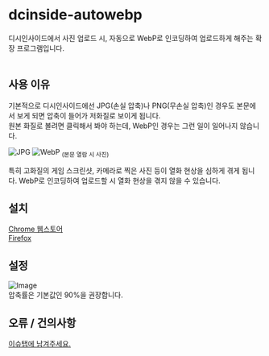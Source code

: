 # dcinside-autowebp

디시인사이드에서 사진 업로드 시, 자동으로 WebP로 인코딩하여 업로드하게 해주는 확장 프로그램입니다.
<br><br>
## 사용 이유
기본적으로 디시인사이드에선 JPG(손실 압축)나 PNG(무손실 압축)인 경우도 본문에서 보게 되면 압축이 들어가 저화질로 보이게 됩니다.<br>
원본 화질로 볼려면 클릭해서 봐야 하는데, WebP인 경우는 그런 일이 일어나지 않습니다.


![JPG](https://github.com/user-attachments/assets/6ff994d6-1fae-4530-b631-9072a972ba88)
![WebP](http://github.com/user-attachments/assets/2efc5a2f-81b8-4c57-b4d0-9fcae2563441)
<sub>(본문 열람 시 사진)</sub>

특히 고화질의 게임 스크린샷, 카메라로 찍은 사진 등이 열화 현상을 심하게 겪게 됩니다.
WebP로 인코딩하여 업로드할 시 열화 현상을 겪지 않을 수 있습니다.

## 설치
[Chrome 웹스토어](https://chromewebstore.google.com/detail/dcinside-autowebp/eiogifjfognhbjniaaaleilmdnhmgmoi?hl=ko) <br>
[Firefox](https://addons.mozilla.org/ko/firefox/addon/dcinside-autowebp/) <br>


## 설정
![Image](https://github.com/user-attachments/assets/395d7596-38f4-49fc-9efa-3140579fa765) <br>
압축률은 기본값인 90%을 권장합니다.

## 오류 / 건의사항
[이슈탭에 남겨주세요.](https://github.com/stellium1/dcinside-autowebp/issues) 
